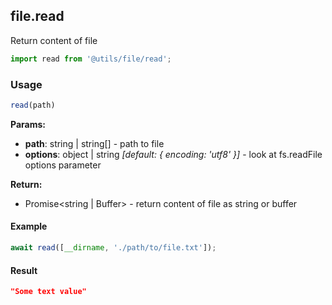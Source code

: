 ## file.read

Return content of file

```javascript
import read from '@utils/file/read';
```

### Usage

```javascript
read(path)
```

**Params:**

* **path**: string | string[] - path to file
* **options**: object | string _[default: { encoding: 'utf8' }]_ - look at fs.readFile options parameter

**Return:**

* Promise<string | Buffer> - return content of file as string or buffer

#### Example

```javascript
await read([__dirname, './path/to/file.txt']);
```

#### Result

```json
"Some text value"
```